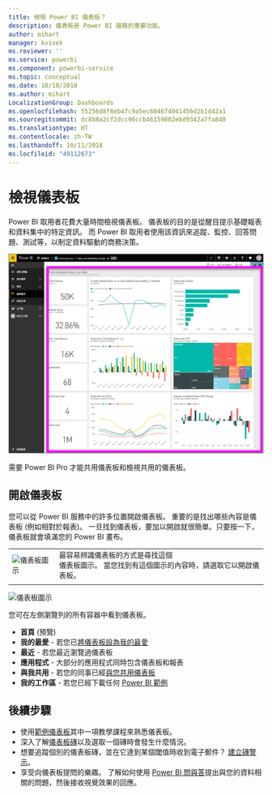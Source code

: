 ```yaml
---
title: 檢視 Power BI 儀表板？
description: 儀表板是 Power BI 服務的重要功能。
author: mihart
manager: kvivek
ms.reviewer: ''
ms.service: powerbi
ms.component: powerbi-service
ms.topic: conceptual
ms.date: 10/10/2018
ms.author: mihart
LocalizationGroup: Dashboards
ms.openlocfilehash: 55256d8f8eb47c9a5ec604674041456d2b1d42a1
ms.sourcegitcommit: dc8b8a2cf2dcc96ccb46159802ebd9342a7fa840
ms.translationtype: HT
ms.contentlocale: zh-TW
ms.lasthandoff: 10/11/2018
ms.locfileid: "49112673"
---
```

# <a name="view-a-dashboard"></a>檢視儀表板
Power BI 取用者花費大量時間檢視儀表板。 儀表板的目的是從醒目提示基礎報表和資料集中的特定資訊。 而 Power BI 取用者使用該資訊來追蹤、監控、回答問題、測試等，以制定資料驅動的商務決策。

![儀表板](media/end-user-dashboard-open/power-bi-new-dash.png)


需要 Power BI Pro 才能共用儀表板和檢視共用的儀表板。

## <a name="open-a-dashboard"></a>開啟儀表板
您可以從 Power BI 服務中的許多位置開啟儀表板。  重要的是找出哪些內容是儀表板 (例如相對於報表)。 一旦找到儀表板，要加以開啟就很簡單。只要按一下，儀表板就會填滿您的 Power BI 畫布。


|              |         |
|------------|--------------------------------|
|![儀表板圖示](media/end-user-dashboard-open/power-bi-dashboard-icon.png)      |最容易辨識儀表板的方式是尋找這個 <br>儀表板圖示。 當您找到有這個圖示的內容時，請選取它以開啟儀表板。 |
|                    |          |

![儀表板圖示](media/end-user-dashboard-open/opendash.gif)
 

<!--insert aGIF-->

您可在左側瀏覽列的所有容器中看到儀表板。 
- **首頁** (預覽)
- **我的最愛** - 若您已[將儀表板設為我的最愛](end-user-favorite.md)
- **最近** - 若您最近瀏覽過儀表板
- **應用程式** - 大部分的應用程式同時包含儀表板和報表
- **與我共用** - 若您的同事已經[與您共用儀表板](end-user-shared-with-me.md)
- **我的工作區** - 若您已經下載任何 [Power BI 範例](../sample-datasets.md)


## <a name="next-steps"></a>後續步驟
* 使用[範例儀表板](../sample-tutorial-connect-to-the-samples.md)其中一項教學課程來熟悉儀表板。
* 深入了解[儀表板磚](end-user-tiles.md)以及選取一個磚時會發生什麼情況。
* 想要追蹤個別的儀表板磚，並在它達到某個閾值時收到電子郵件？ [建立磚警示](end-user-alerts.md)。
* 享受向儀表板提問的樂趣。 了解如何使用 [Power BI 問與答](end-user-q-and-a.md)提出與您的資料相關的問題，然後接收視覺效果的回應。 